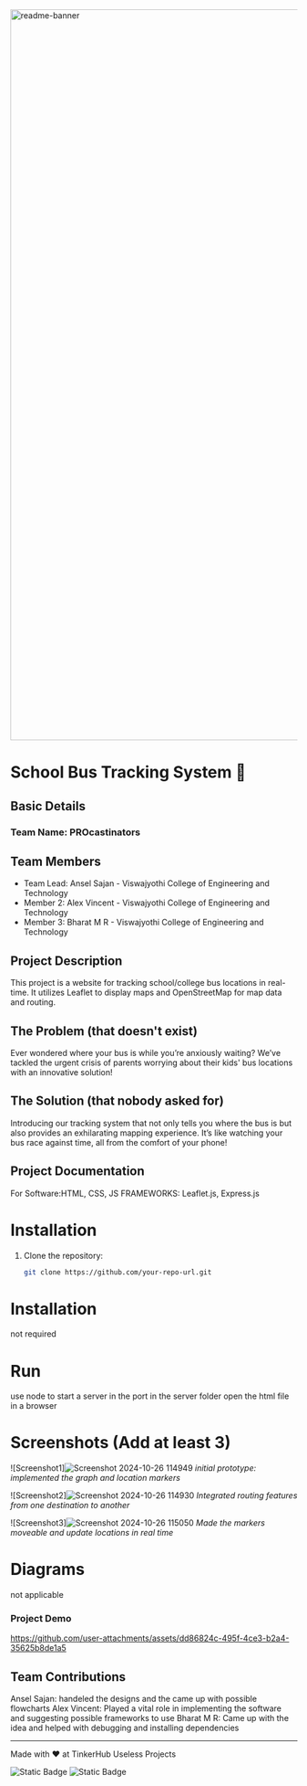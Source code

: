 <img width="1280" alt="readme-banner" src="https://github.com/user-attachments/assets/35332e92-44cb-425b-9dff-27bcf1023c6c">

# School Bus Tracking System 🎯

## Basic Details
### Team Name: PROcastinators

## Team Members
- Team Lead: Ansel Sajan - Viswajyothi College of Engineering and Technology
- Member 2: Alex Vincent - Viswajyothi College of Engineering and Technology
- Member 3: Bharat M R - Viswajyothi College of Engineering and Technology

## Project Description
This project is a website for tracking school/college bus locations in real-time. It utilizes Leaflet to display maps and OpenStreetMap for map data and routing.

## The Problem (that doesn't exist)
Ever wondered where your bus is while you’re anxiously waiting? We’ve tackled the urgent crisis of parents worrying about their kids' bus locations with an innovative solution!

## The Solution (that nobody asked for)
Introducing our tracking system that not only tells you where the bus is but also provides an exhilarating mapping experience. It’s like watching your bus race against time, all from the comfort of your phone!


## Project Documentation
For Software:HTML, CSS, JS
FRAMEWORKS: Leaflet.js, Express.js


# Installation
1. Clone the repository:
   ```bash
   git clone https://github.com/your-repo-url.git

# Installation
not required

# Run
use node to start a server in the port in the server folder
open the html file in a browser


# Screenshots (Add at least 3)
![Screenshot1]![Screenshot 2024-10-26 114949](https://github.com/user-attachments/assets/93e89a9f-298a-4cee-b43a-f23c7b1e37f5)
*initial prototype: implemented the graph and location markers*


![Screenshot2]![Screenshot 2024-10-26 114930](https://github.com/user-attachments/assets/3aeeb8db-c27f-4908-853d-b52113446317)
*Integrated routing features from one destination to another*


![Screenshot3]![Screenshot 2024-10-26 115050](https://github.com/user-attachments/assets/d15e7ce8-620b-4a85-9dcb-0885ac881a1b)
*Made the markers moveable and update locations in real time*


# Diagrams
not applicable

### Project Demo

https://github.com/user-attachments/assets/dd86824c-495f-4ce3-b2a4-35625b8de1a5



## Team Contributions
 Ansel Sajan: handeled the designs and the came up with possible flowcharts
 Alex Vincent: Played a vital role in implementing the software and suggesting possible frameworks to use
 Bharat M R: Came up with the idea and helped with debugging and installing dependencies

---
Made with ❤️ at TinkerHub Useless Projects 

![Static Badge](https://img.shields.io/badge/TinkerHub-24?color=%23000000&link=https%3A%2F%2Fwww.tinkerhub.org%2F)
![Static Badge](https://img.shields.io/badge/UselessProject--24-24?link=https%3A%2F%2Fwww.tinkerhub.org%2Fevents%2FQ2Q1TQKX6Q%2FUseless%2520Projects)



